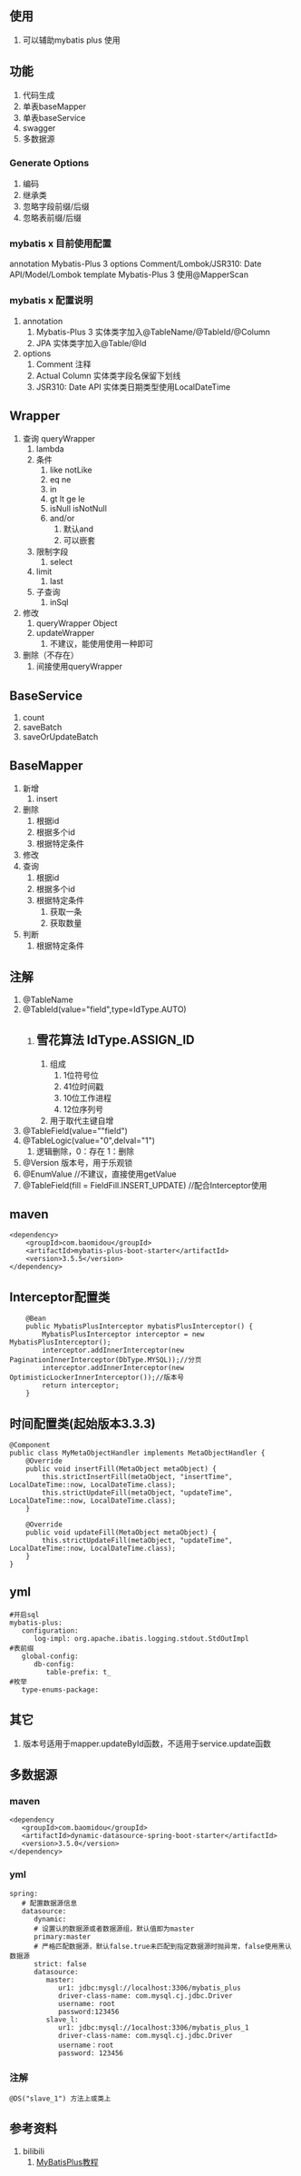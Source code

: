 ## 使用
1. 可以辅助mybatis plus 使用

## 功能
1. 代码生成
2. 单表baseMapper
3. 单表baseService
4. swagger
5. 多数据源

### Generate Options
1. 编码
2. 继承类
3. 忽略字段前缀/后缀
4. 忽略表前缀/后缀

### mybatis x 目前使用配置
annotation Mybatis-Plus 3
options Comment/Lombok/JSR310: Date API/Model/Lombok
template Mybatis-Plus 3
使用@MapperScan

### mybatis x 配置说明
1. annotation
   1. Mybatis-Plus 3 实体类字加入@TableName/@TableId/@Column
   2. JPA 实体类字加入@Table/@Id
2. options
   1. Comment 注释
   2. Actual Column 实体类字段名保留下划线
   3. JSR310: Date API 实体类日期类型使用LocalDateTime

## Wrapper
1. 查询 queryWrapper
   1. lambda
   2. 条件
      1. like notLike
      2. eq ne
      3. in
      4. gt lt ge le
      5. isNull isNotNull
      6. and/or
         1. 默认and
         2. 可以嵌套
   3. 限制字段
      1. select
   4. limit
      1. last
   5. 子查询
      1. inSql
2. 修改
   1. queryWrapper Object
   2. updateWrapper
      1. 不建议，能使用使用一种即可
3. 删除（不存在）
   1. 间接使用queryWrapper

## BaseService
1. count
2. saveBatch
3. saveOrUpdateBatch

## BaseMapper
1. 新增
   1. insert
2. 删除
   1. 根据id
   2. 根据多个id
   3. 根据特定条件
3. 修改
4. 查询
   1. 根据id
   2. 根据多个id
   3. 根据特定条件
      1. 获取一条
      2. 获取数量
5. 判断
   1. 根据特定条件

## 注解
1. @TableName
2. @TableId(value="field",type=IdType.AUTO)
   1. ## 雪花算法 IdType.ASSIGN_ID
      1. 组成
         1. 1位符号位
         2. 41位时间戳
         3. 10位工作进程
         4. 12位序列号
      2. 用于取代主键自增
3. @TableField(value=""field")
4. @TableLogic(value="0",delval="1")
   1. 逻辑删除，0：存在 1：删除
5. @Version 版本号，用于乐观锁
6. @EnumValue //不建议，直接使用getValue
7. @TableField(fill = FieldFill.INSERT_UPDATE) //配合Interceptor使用

## maven
```
<dependency>
    <groupId>com.baomidou</groupId>
    <artifactId>mybatis-plus-boot-starter</artifactId>
    <version>3.5.5</version>
</dependency>
```

## Interceptor配置类
```
    @Bean
    public MybatisPlusInterceptor mybatisPlusInterceptor() {
        MybatisPlusInterceptor interceptor = new MybatisPlusInterceptor();
        interceptor.addInnerInterceptor(new PaginationInnerInterceptor(DbType.MYSQL));//分页
        interceptor.addInnerInterceptor(new OptimisticLockerInnerInterceptor());//版本号
        return interceptor;
    }
```

## 时间配置类(起始版本3.3.3)
```
@Component
public class MyMetaObjectHandler implements MetaObjectHandler {
    @Override
    public void insertFill(MetaObject metaObject) {
        this.strictInsertFill(metaObject, "insertTime", LocalDateTime::now, LocalDateTime.class);
        this.strictUpdateFill(metaObject, "updateTime", LocalDateTime::now, LocalDateTime.class);
    }

    @Override
    public void updateFill(MetaObject metaObject) {
        this.strictUpdateFill(metaObject, "updateTime", LocalDateTime::now, LocalDateTime.class);
    }
}
```

## yml
```
#开启sql
mybatis-plus:
   configuration:
      log-impl: org.apache.ibatis.logging.stdout.StdOutImpl
#表前缀
   global-config:
      db-config:
         table-prefix: t_
#枚举
   type-enums-package:
```

## 其它
1. 版本号适用于mapper.updateById函数，不适用于service.update函数

## 多数据源
### maven
```
<dependency
   <groupId>com.baomidou</groupId>
   <artifactId>dynamic-datasource-spring-boot-starter</artifactId>
   <version>3.5.0</version>
</dependency>
```

### yml
```
spring:
   # 配置数据源信息
   datasource:
      dynamic:
      # 设置认的数据源或者数据源组，默认值即为master
      primary:master
      # 严格匹配数据源，默认false.true未匹配到指定数据源时抛异常，false使用黑认数据源
      strict: false
      datasource:
         master:
            ur1: jdbc:mysgl://localhost:3306/mybatis_plus
            driver-class-name: com.mysql.cj.jdbc.Driver
            username: root
            password:123456
         slave_l:
            ur1: jdbc:mysql://1ocalhost:3306/mybatis_plus_1
            driver-class-name: com.mysql.cj.jdbc.Driver
            username：root
            password: 123456
```

### 注解
```
@DS("slave_1") 方法上或类上
```

## 参考资料
1. bilibili
   1. [MyBatisPlus教程](https://www.bilibili.com/video/BV12R4y157Be)
